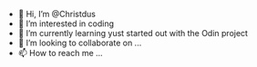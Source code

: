- 👋 Hi, I’m @Christdus
- 👀 I’m interested in coding 
- 🌱 I’m currently learning yust started out with the Odin project
- 💞️ I’m looking to collaborate on ...
- 📫 How to reach me ...

<!---
Christdus/Christdus is a ✨ special ✨ repository because its `README.md` (this file) appears on your GitHub profile.
You can click the Preview link to take a look at your changes.
--->
